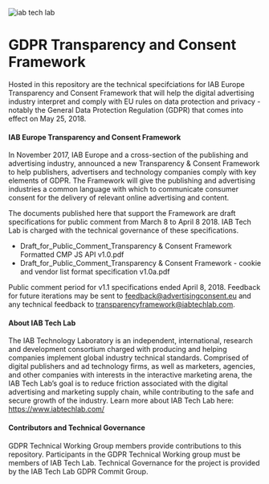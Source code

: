 ![iab tech lab](https://user-images.githubusercontent.com/19175352/38648439-04f878b2-3da6-11e8-992a-38bf120a048b.png)

# GDPR Transparency and Consent Framework
Hosted in this repository are the technical specifciations for IAB Europe Transparency and Consent Framework that will help the digital advertising industry interpret and comply with EU rules on data protection and privacy - notably the General Data Protection Regulation (GDPR) that comes into effect on May 25, 2018. 

#### IAB Europe Transparency and Consent Framework 

In November 2017, IAB Europe and a cross-section of the publishing and advertising industry, announced a new Transparency & Consent Framework to help publishers, advertisers and technology companies comply with key elements of GDPR. The Framework will give the publishing and advertising industries a common language with which to communicate consumer consent for the delivery of relevant online advertising and content. 

The documents published here that support the Framework are draft specifications for public comment from March 8 to April 8 2018. IAB Tech Lab is charged with the technical governance of these specifications. 

* Draft_for_Public_Comment_Transparency & Consent Framework Formatted CMP JS API v1.0.pdf
* Draft_for_Public_Comment_Transparency & Consent Framework - cookie and vendor list format specification v1.0a.pdf

Public comment period for v1.1 specifications ended April 8, 2018. Feedback for future iterations may be sent to feedback@advertisingconsent.eu and any technical feedback to transparencyframework@iabtechlab.com. 

#### About IAB Tech Lab 

The IAB Technology Laboratory is an independent, international, research and development consortium charged with producing and helping companies implement global industry technical standards. Comprised of digital publishers and ad technology firms, as well as marketers, agencies, and other companies with interests in the interactive marketing arena, the IAB Tech Lab’s goal is to reduce friction associated with the digital advertising and marketing supply chain, while contributing to the safe and secure growth of the industry. Learn more about IAB Tech Lab here: https://www.iabtechlab.com/


#### Contributors and Technical Governance

GDPR Technical Working Group members provide contributions to this repository. Participants in the GDPR Technical Working group must be members of IAB Tech Lab. Technical Governance for the project is provided by the IAB Tech Lab GDPR Commit Group. 
